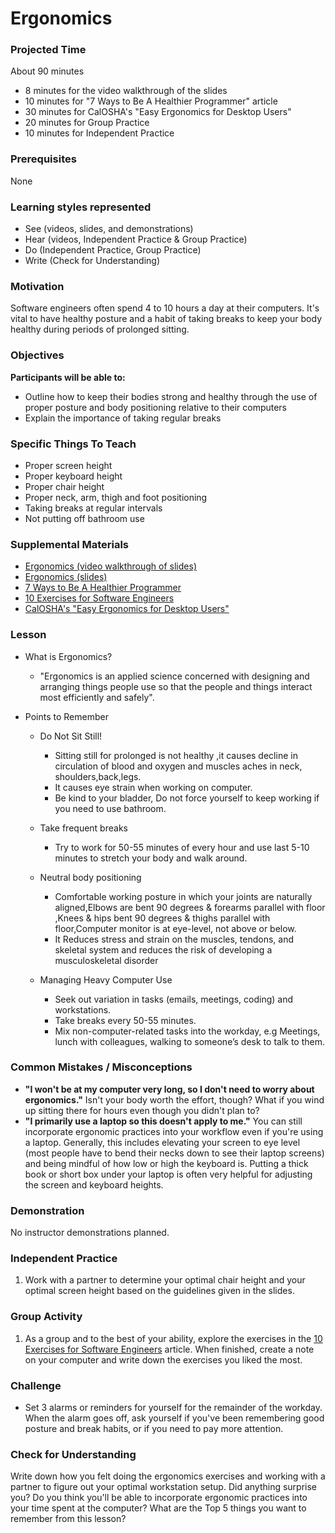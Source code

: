 # Ergonomics

### Projected Time
About 90 minutes
- 8 minutes for the video walkthrough of the slides
- 10 minutes for "7 Ways to Be A Healthier Programmer" article
- 30 minutes for CalOSHA's "Easy Ergonomics for Desktop Users"
- 20 minutes for Group Practice
- 10 minutes for Independent Practice


### Prerequisites
None

### Learning styles represented

- See (videos, slides, and demonstrations)
- Hear (videos, Independent Practice & Group Practice)
- Do (Independent Practice, Group Practice)
- Write (Check for Understanding)

### Motivation
Software engineers often spend 4 to 10 hours a day at their computers. It's vital to have healthy posture and a habit of taking breaks to keep your body healthy during periods of prolonged sitting.

### Objectives
**Participants will be able to:**
- Outline how to keep their bodies strong and healthy through the use of proper posture and body positioning relative to their computers
- Explain the importance of taking regular breaks

### Specific Things To Teach
- Proper screen height
- Proper keyboard height
- Proper chair height
- Proper neck, arm, thigh and foot positioning
- Taking breaks at regular intervals
- Not putting off bathroom use

### Supplemental Materials
- [Ergonomics (video walkthrough of slides)](https://drive.google.com/open?id=1s2yDFOSpTiiw_75aF6DjyMRtdK9EuyaD)
- [Ergonomics (slides)](https://docs.google.com/presentation/d/1q-X4-bPDdyk8Hr3ne-Rr0SMFMP7YRdJQz9AzAZ2fR1A/edit?usp=sharing)
- [7 Ways to Be A Healthier Programmer](https://successfulsoftware.net/2008/10/26/7-ways-to-be-a-healthier-programmer/)
- [10 Exercises for Software Engineers](https://www.linkedin.com/pulse/10-must-do-exercises-ergonomics-software-developers-designers-wang/)
- [CalOSHA's "Easy Ergonomics for Desktop Users"](https://www.dir.ca.gov/dosh/dosh_publications/ComputerErgo.pdf)


### Lesson
- What is Ergonomics?
  - "Ergonomics is an applied science concerned with designing and arranging things people use so that the people and things interact most efficiently and safely".
  
- Points to Remember
  - Do Not Sit Still!
    - Sitting still for prolonged is not healthy ,it causes decline in circulation of blood and oxygen and muscles aches in neck, shoulders,back,legs.
    - It causes eye strain when working on computer.
    - Be kind to your bladder, Do not force yourself to keep working if you need to use bathroom.
    
  - Take frequent breaks
    - Try to work for 50-55 minutes of every hour  and use last 5-10 minutes to stretch your body and walk around.
  
  - Neutral body positioning
    - Comfortable working posture in which your joints are naturally aligned,Elbows are bent 90 degrees & forearms parallel with floor ,Knees & hips bent 90 degrees & thighs parallel with floor,Computer monitor is at eye-level, not above or below.
    -  It Reduces stress and strain on the muscles, tendons, and skeletal system and reduces the risk of developing a musculoskeletal disorder
    
  - Managing Heavy Computer Use
    - Seek out variation in tasks (emails, meetings, coding) and workstations.
    - Take breaks every 50-55 minutes.
    - Mix non-computer-related tasks into the workday, e.g Meetings, lunch with colleagues, walking to someone’s desk to talk to them.

### Common Mistakes / Misconceptions

- **"I won't be at my computer very long, so I don't need to worry about ergonomics."** Isn't your body worth the effort, though? What if you wind up sitting there for hours even though you didn't plan to?
- **"I primarily use a laptop so this doesn't apply to me."** You can still incorporate ergonomic practices into your workflow even if you're using a laptop. Generally, this includes elevating your screen to eye level (most people have to bend their necks down to see their laptop screens) and being mindful of how low or high the keyboard is. Putting a thick book or short box under your laptop is often very helpful for adjusting the screen and keyboard heights.


### Demonstration

No instructor demonstrations planned.


### Independent Practice

1. Work with a partner to determine your optimal chair height and your optimal screen height based on the guidelines given in the slides.


### Group Activity

1. As a group and to the best of your ability, explore the exercises in the [10 Exercises for Software Engineers](https://www.linkedin.com/pulse/10-must-do-exercises-ergonomics-software-developers-designers-wang/) article. When finished, create a note on your computer and write down the exercises you liked the most.


### Challenge

- Set 3 alarms or reminders for yourself for the remainder of the workday.  When the alarm goes off, ask yourself if you've been remembering good posture and break habits, or if you need to pay more attention.

### Check for Understanding

Write down how you felt doing the ergonomics exercises and working with a partner to figure out your optimal workstation setup. Did anything surprise you? Do you think you'll be able to incorporate ergonomic practices into your time spent at the computer? What are the Top 5 things you want to remember from this lesson?
